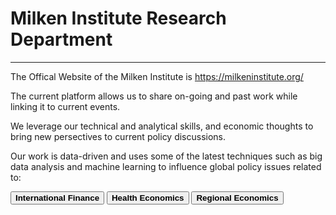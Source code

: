 <H1><b>Milken Institute Research Department </b></H1><Hr>
The Offical Website of the Milken Institute is <a href="https://milkeninstitute.org/" target="_blank">https://milkeninstitute.org/</a>


The current platform allows us to share on-going and past work while linking it to current events.

We leverage our technical and analytical skills, and economic thoughts to bring new persectives to current policy discussions. 


Our work is data-driven and uses some of the latest techniques such as big data analysis and machine learning to influence global policy issues related to:<Br>
 
<button class="button button2"><b>International Finance</b></button> <button class="button button2"><b>Health Economics</b></button> <button class="button button2"><b>Regional Economics</b></button>


